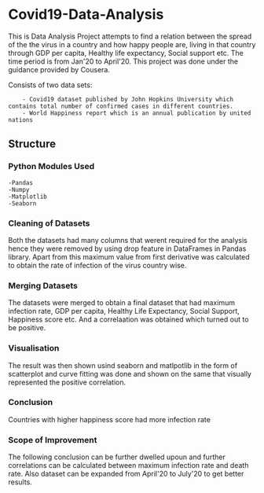 # Covid19-Data-Analysis
This is Data Analysis Project attempts to find a relation between the spread of the the virus in a country and how happy people are, living in that country through GDP per capita, Healthy life expectancy, Social support etc.
The time period is from Jan'20 to April'20. This project was done under the guidance provided by Cousera. 

Consists of two data sets:
    
		- Covid19 dataset published by John Hopkins University which contains total number of confirmed cases in different countries.
		- World Happiness report which is an annual publication by united nations
		
## Structure
### Python Modules Used

	-Pandas
	-Numpy
	-Matplotlib
	-Seaborn

### Cleaning of Datasets
Both the datasets had many columns that werent required for the analysis hence they were removed by using drop feature in DataFrames in Pandas library. Apart from this maximum value from first derivative was calculated to obtain the rate of infection of the virus country wise.

### Merging Datasets
The datasets were merged to obtain a final dataset that had maximum infection rate, GDP per capita, Healthy Life Expectancy, Social Support, Happiness score etc. And a correlaation was obtained which turned out to be positive.

### Visualisation 
The result was then shown usind seaborn and matlpotlib in the form of scatterplot and curve fitting was done and shown on the same that visually represented the positive correlation.

### Conclusion 
Countries with higher happiness score had more infection rate

### Scope of Improvement 
The following conclusion can be further dwelled upoun and further correlations can be calculated between maximum infection rate and death rate. Also dataset can be expanded from April'20 to July'20 to get better results.
